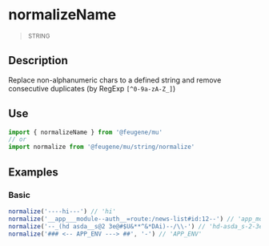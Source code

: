 # normalizeName

> <small>STRING</small>

## Description

Replace non-alphanumeric chars to a defined string and remove
consecutive duplicates (by RegExp `[^0-9a-zA-Z_]`)

## Use

```js
import { normalizeName } from '@feugene/mu'
// or
import normalize from '@feugene/mu/string/normalize'
```

## Examples

### Basic

```js
normalize('----hi---') // 'hi'
normalize('__app___module--auth__=route:/news-list#id:12--') // 'app_module-auth_-route-news-list-id-12'
normalize('--_(hd asda__s@2 3e@#$U&**^&*DAi)--/\\-') // 'hd-asda_s-2-3e-U-DAi'
normalize('### <-- APP_ENV ---> ##', '-') // 'APP_ENV'
```
